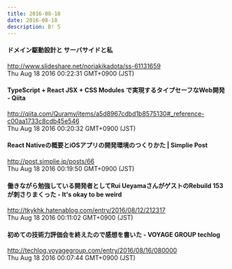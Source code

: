 ```yaml
---
title: 2016-08-18
date: 2016-08-18
description: B! 5
---
```


#### ドメイン駆動設計と サーバサイドと私
http://www.slideshare.net/noriakikadota/ss-61131659<br>
Thu Aug 18 2016 00:22:31 GMT+0900 (JST)<br>


#### TypeScript + React JSX + CSS Modules で実現するタイプセーフなWeb開発 - Qiita
http://qiita.com/Quramy/items/a5d8967cdbd1b8575130#_reference-c00aa1733c8cdb45e546<br>
Thu Aug 18 2016 00:20:32 GMT+0900 (JST)<br>


#### React Nativeの概要とiOSアプリの開発環境のつくりかた | Simplie Post
http://post.simplie.jp/posts/66<br>
Thu Aug 18 2016 00:19:50 GMT+0900 (JST)<br>


#### 働きながら勉強している開発者としてRui UeyamaさんがゲストのRebuild 153が刺さりまくった - It's okay to be weird
http://tkykhk.hatenablog.com/entry/2016/08/12/212317<br>
Thu Aug 18 2016 00:11:02 GMT+0900 (JST)<br>


#### 初めての技術力評価会を終えたので感想を書いた - VOYAGE GROUP techlog
http://techlog.voyagegroup.com/entry/2016/08/16/080000<br>
Thu Aug 18 2016 00:07:44 GMT+0900 (JST)<br>


